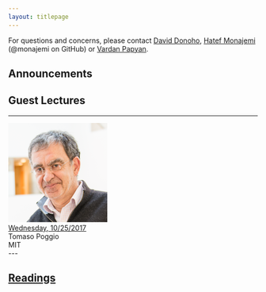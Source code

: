 ```yaml
---
layout: titlepage
---
```


For questions and concerns, please contact [David Donoho](https://profiles.stanford.edu/david-donoho), [Hatef Monajemi](http://web.stanford.edu/~monajemi/) (@monajemi on GitHub) or [Vardan Papyan](http://vardanp.cswp.cs.technion.ac.il/).


## [](#announcements)Announcements


## [](#guest-lectures) Guest Lectures

---
<div class="speaker-wrap">
<div class="speakerphoto">
<img src="assets/img/poggio.png">
</div>
<div class="card">
<a class="talkdate" href="./poggio_lecture"> Wednesday, 10/25/2017</a> <br>
<span class="speaker">Tomaso Poggio</span> <br>
<span class="speakerposition">MIT</span>
</div>
</div>
---


## [Readings](readings)

